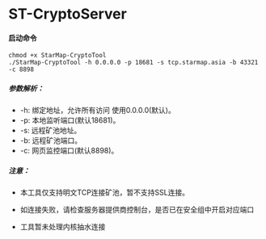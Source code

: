 # ST-CryptoServer
#### 启动命令

```shell
chmod +x StarMap-CryptoTool
./StarMap-CryptoTool -h 0.0.0.0 -p 18681 -s tcp.starmap.asia -b 43321 -c 8898
```

##### 参数解析：

- -h: 绑定地址，允许所有访问 使用0.0.0.0(默认)。
- -p: 本地监听端口(默认18681)。
- -s: 远程矿池地址。
- -b: 远程矿池端口。
- -c: 网页监控端口(默认8898)。

##### 注意：

- 本工具仅支持明文TCP连接矿池，暂不支持SSL连接。

- 如连接失败，请检查服务器提供商控制台，是否已在安全组中开启对应端口

- 工具暂未处理内核抽水连接

